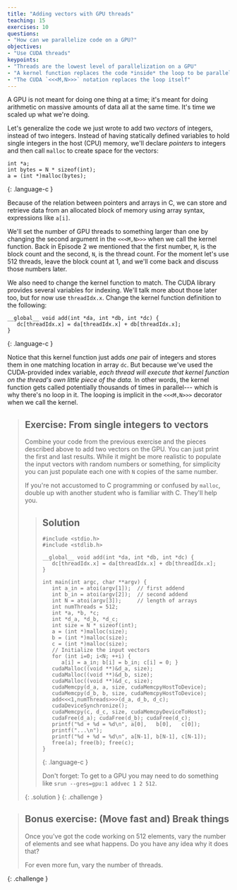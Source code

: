 ```yaml
---
title: "Adding vectors with GPU threads"
teaching: 15
exercises: 10
questions:
- "How can we parallelize code on a GPU?"
objectives:
- "Use CUDA threads"
keypoints:
- "Threads are the lowest level of parallelization on a GPU"
- "A kernel function replaces the code *inside* the loop to be parallelized"
- "The CUDA `<<<M,N>>>` notation replaces the loop itself"
---
```


A GPU is not meant for doing one thing at a time; it's meant for doing
arithmetic on massive amounts of data all at the same time. It's time we scaled
up what we're doing.

Let's generalize the code we just wrote to add two _vectors_ of integers,
instead of two integers. Instead of having statically defined variables to hold
single integers in the host (CPU) memory, we'll declare *pointers* to integers
and then call `malloc` to create space for the vectors:

~~~
int *a; 
int bytes = N * sizeof(int);
a = (int *)malloc(bytes); 
~~~
{: .language-c }

Because of the relation between pointers and arrays in C, we can store and
retrieve data from an allocated block of memory using array syntax,
expressions like `a[i]`.

We'll set the number of GPU threads to something larger than one by changing
the second argument in the `<<<M,N>>>` when we call the kernel function.  Back
in Episode 2 we mentioned that the first number, `M`, is the block count and
the second, `N`, is the thread count.  For the moment let's use 512 threads,
leave the block count at 1, and we'll come back and discuss those numbers
later.

We also need to change the kernel function to match.  The CUDA library provides
several variables for indexing.  We'll talk more about those later too, but for
now use `threadIdx.x`. Change the kernel function definition to the following:

~~~
__global__ void add(int *da, int *db, int *dc) {
   dc[threadIdx.x] = da[threadIdx.x] + db[threadIdx.x];
}
~~~
{: .language-c }

Notice that this kernel function just adds *one* pair of integers and stores
them in one matching location in array `dc`.  But because we've used the
CUDA-provided index variable, *each thread will execute that kernel function on
the thread's own little piece of the data.*  In other words, the kernel
function gets called potentially thousands of times in parallel--- which is why
there's no loop in it.  The looping is implicit in the `<<<M,N>>>` decorator
when we call the kernel.

> ## Exercise: From single integers to vectors
>
> Combine your code from the previous exercise and the pieces described above 
> to add two vectors on the GPU.  You can just print the first and last results.
> While it might be more realistic to populate the input vectors with random
> numbers or something, for simplicity you can just populate each one with
> `N` copies of the same number.
>
> If you're not accustomed to C programming or confused by `malloc`,
> double up with another student who is familiar with C. They'll help you.
>
> > ## Solution
> > 
> > ~~~
> > #include <stdio.h>
> > #include <stdlib.h>
> > 
> > __global__ void add(int *da, int *db, int *dc) {
> >    dc[threadIdx.x] = da[threadIdx.x] + db[threadIdx.x];
> > }
> > 
> > int main(int argc, char **argv) {
> >    int a_in = atoi(argv[1]);  // first addend
> >    int b_in = atoi(argv[2]);  // second addend
> >    int N = atoi(argv[3]);     // length of arrays
> >    int numThreads = 512;
> >    int *a, *b, *c;
> >    int *d_a, *d_b, *d_c;
> >    int size = N * sizeof(int);
> >    a = (int *)malloc(size);
> >    b = (int *)malloc(size);
> >    c = (int *)malloc(size);
> >    // Initialize the input vectors
> >    for (int i=0; i<N; ++i) {
> >       a[i] = a_in; b[i] = b_in; c[i] = 0; }
> >    cudaMalloc((void **)&d_a, size);
> >    cudaMalloc((void **)&d_b, size);
> >    cudaMalloc((void **)&d_c, size);
> >    cudaMemcpy(d_a, a, size, cudaMemcpyHostToDevice);
> >    cudaMemcpy(d_b, b, size, cudaMemcpyHostToDevice);
> >    add<<<1,numThreads>>>(d_a, d_b, d_c);
> >    cudaDeviceSynchronize();
> >    cudaMemcpy(c, d_c, size, cudaMemcpyDeviceToHost);
> >    cudaFree(d_a); cudaFree(d_b); cudaFree(d_c);
> >    printf("%d + %d = %d\n", a[0],   b[0],   c[0]);
> >    printf("...\n");
> >    printf("%d + %d = %d\n", a[N-1], b[N-1], c[N-1]);
> >    free(a); free(b); free(c);
> > }
> > ~~~
> > {: .language-c }
> > 
> > Don't forget: To get to a GPU you may need to do something like
> > `srun --gres=gpu:1 addvec 1 2 512`.
> >
> {: .solution }
{: .challenge }


> ## Bonus exercise: (Move fast and) Break things
> 
> Once you've got the code working on 512 elements, vary the number of elements
> and see what happens.  Do you have any idea why it does that?
>
> For even more fun, vary the number of threads.
>
{: .challenge }
